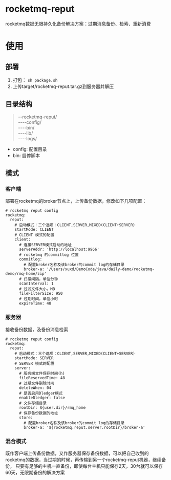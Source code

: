 # rocketmq-reput
rocketmq数据无限持久化备份解决方案：过期消息备份、检索、重新消费
# 使用
## 部署
1. 打包： `sh package.sh`  
2. 上传target/rocketmq-reput.tar.gz到服务器并解压
## 目录结构
> --rocketmq-reput/  
> ----config/  
> ----bin/  
> ----lib/  
> ----logs/  
* config: 配置目录  
* bin: 启停脚本  
## 模式
### 客户端
部署在rocketmq的broker节点上，上传备份数据，修改如下几项配置：  
```
# rocketmq reput config
rocketmq:
  reput:
    # 启动模式：三个选项：CLIENT,SERVER,MIXED(CLIENT+SERVER)
    startMode: CLIENT
    # CLIENT 模式的配置 
    client:
      # 连接SERVER模式启动的地址
      serverAddr: 'http://localhost:9966'
      # rocketmq 的commitlog 位置
      commitlog:
        # 配置broker名称及该broker的commit log的存储目录
        broker-a: '/Users/xuxd/DemoCode/java/daily-demo/rocketmq-demo/rmq-home/zip'
      # 扫描间隔，单位分钟
      scanInterval: 1
      # 过滤文件大小，MB
      fileFilterSize: 950
      # 过期时间，单位小时
      expireTime: 48
```
### 服务器
接收备份数据，及备份消息检索
```
# rocketmq reput config
rocketmq:
  reput:
    # 启动模式：三个选项：CLIENT,SERVER,MIXED(CLIENT+SERVER)
    startMode: SERVER
    # SERVER 模式的配置 
    server:
      # 服务端文件保存时间(h)
      fileReservedTime: 48
      # 过期文件删除时间
      deleteWhen: 04
      # 是否启用Dledger模式
      enableDledger: false
      # 文件存储目录
      rootDir: ${user.dir}/rmq_home
      # 保存备份数据的地址
      store:
        # 配置broker名称及该broker的commit log的存储目录
        broker-a: '${rocketmq.reput.server.rootDir}/broker-a'
```
### 混合模式
既作客户端上传备份数据，又作服务器保存备份数据，可以把自己收到的rocketmq的数据，当过期的时候，再传输到另一个rocketmq-reput机器，继续备份，
只要有足够的主机一直备份，即使每台主机只能保存2天，30台就可以保存60天，无限期备份的解决方案
